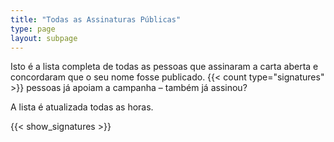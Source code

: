 ```yaml
---
title: "Todas as Assinaturas Públicas"
type: page
layout: subpage
---
```


Isto é a lista completa de todas as pessoas que assinaram a carta aberta e concordaram que o seu nome fosse publicado. {{< count type="signatures" >}} pessoas já apoiam a campanha – também já assinou?

A lista é atualizada todas as horas.

{{< show_signatures >}}
